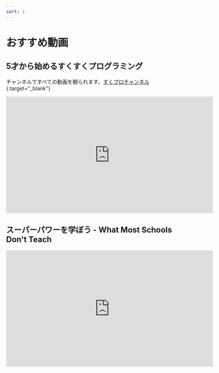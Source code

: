 ```yaml
---
sort: 1
---
```

# おすすめ動画

## 5才から始めるすくすくプログラミング
チャンネルですべての動画を観られます。[すくプロチャンネル](https://www.youtube.com/channel/UC3GAnT-eHG3L--nYwlwIBOA){:target="_blank"}

<iframe width="560" height="315" src="https://www.youtube.com/embed/w9pE6jZwsqg" title="YouTube video player" frameborder="0" allow="accelerometer; autoplay; clipboard-write; encrypted-media; gyroscope; picture-in-picture" allowfullscreen></iframe>

## スーパーパワーを学ぼう - What Most Schools Don't Teach

<iframe width="560" height="315" src="https://www.youtube.com/embed/nKIu9yen5nc" title="YouTube video player" frameborder="0" allow="accelerometer; autoplay; clipboard-write; encrypted-media; gyroscope; picture-in-picture" allowfullscreen></iframe>
